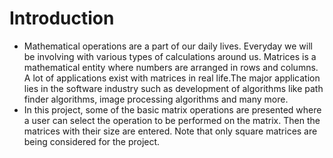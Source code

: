 # Introduction

* Mathematical operations are a part of our daily lives. Everyday we will be involving with various types of calculations around us. Matrices is a mathematical entity where numbers are arranged in rows and columns. A lot of applications exist with matrices in real life.The major application lies in the software industry such as development of algorithms like path finder algorithms, image processing algorithms and many more.
*  In this project, some of the basic matrix operations are presented where a user can select the operation to be performed on the matrix. Then the matrices with their size are entered. Note that only square matrices are being considered for the project.
